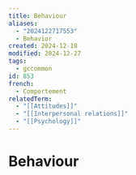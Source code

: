 ```yaml
---
title: Behaviour
aliases:
  - "2024122717553"
  - Behavior
created: 2024-12-18
modified: 2024-12-27
tags:
  - gccommon
id: 853
french:
  - Comportement
relatedTerm:
  - "[[Attitudes]]"
  - "[[Interpersonal relations]]"
  - "[[Psychology]]"
---
```

# Behaviour
